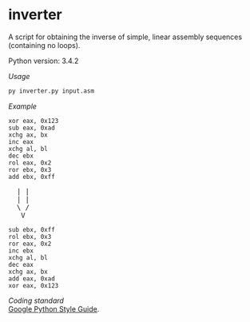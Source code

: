 # inverter
A script for obtaining the inverse of simple, linear assembly sequences (containing no loops).

Python version: 3.4.2

*Usage*
```Bash
py inverter.py input.asm
```

*Example*

```Assembly
xor eax, 0x123
sub eax, 0xad
xchg ax, bx
inc eax
xchg al, bl
dec ebx
rol eax, 0x2
ror ebx, 0x3
add ebx, 0xff
```
<pre>
  | |
  | |
  \ /
   V
</pre>

```Assembly
sub ebx, 0xff
rol ebx, 0x3
ror eax, 0x2
inc ebx
xchg al, bl
dec eax
xchg ax, bx
add eax, 0xad
xor eax, 0x123
```

*Coding standard*<br>
[Google Python Style Guide](https://google.github.io/styleguide/pyguide.html).
